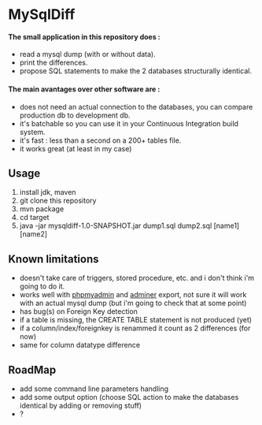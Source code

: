 # MySqlDiff

#### The small application in this repository does :
- read a mysql dump (with or without data).
- print the differences.
- propose SQL statements to make the 2 databases structurally identical.


#### The main avantages over other software are :
* does not need an actual connection to the databases, you can compare production db to development db.
* it's batchable so you can use it in your Continuous Integration build system.
* it's fast : less than a second on a 200+ tables file.
* it works great (at least in my case)


## Usage
1. install jdk, maven
1. git clone this repository
1. mvn package
1. cd target
1. java -jar mysqldiff-1.0-SNAPSHOT.jar dump1.sql dump2.sql \[name1\] \[name2\]

## Known limitations
* doesn't take care of triggers, stored procedure, etc. and i don't think i'm going to do it.
* works well with [phpmyadmin](http://www.phpmyadmin.net/) and [adminer](http://www.adminer.org/) export, not sure it will work with an actual mysql dump (but i'm going to check that at some point)
* has bug(s) on Foreign Key detection
* if a table is missing, the CREATE TABLE statement is not produced (yet)
* if a column/index/foreignkey is renammed it count as 2 differences (for now)
* same for column datatype difference


## RoadMap
* add some command line parameters handling
* add some output option (choose SQL action to make the databases identical by adding or removing stuff)
* ?
